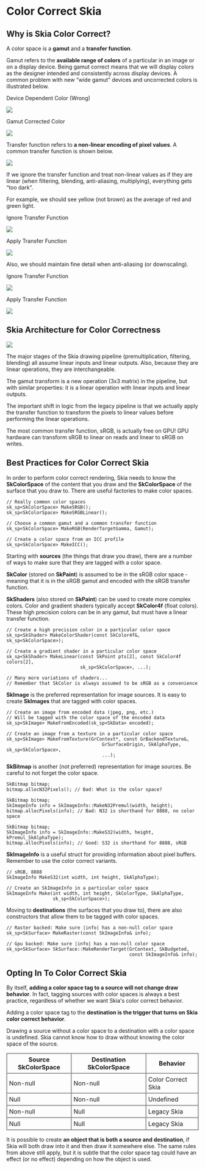 Color Correct Skia
==================

Why is Skia Color Correct?
--------------------------

A color space is a **gamut** and a **transfer function**.

Gamut refers to the **available range of colors** of a particular in an image or on a display
device.  Being gamut correct means that we will display colors as the designer intended and
consistently across display devices.  A common problem with new “wide gamut” devices and
uncorrected colors is illustrated below.

Device Dependent Color (Wrong)

<img src='gamut_wrong.png'>

Gamut Corrected Color

<img src='gamut_correct.png'>

Transfer function refers to **a non-linear encoding of pixel values**.  A common transfer function
is shown below.

<img src='transfer_fn.png'>

If we ignore the transfer function and treat non-linear values as if they are linear (when
filtering, blending, anti-aliasing, multiplying), everything gets “too dark”.

For example, we should see yellow (not brown) as the average of red and green light.

Ignore Transfer Function

<img src='gradient_wrong.png'>

Apply Transfer Function

<img src='gradient_correct.png'>

Also, we should maintain fine detail when anti-aliasing (or downscaling).

Ignore Transfer Function

<img src='detail_wrong.png'>

Apply Transfer Function

<img src='detail_correct.png'>

Skia Architecture for Color Correctness
---------------------------------------

<img src='architecture.png'>

The major stages of the Skia drawing pipeline (premultiplication, filtering, blending) all assume
linear inputs and linear outputs.  Also, because they are linear operations, they are
interchangeable.

The gamut transform is a new operation (3x3 matrix) in the pipeline, but with similar properties:
it is a linear operation with linear inputs and linear outputs.

The important shift in logic from the legacy pipeline is that we actually apply the transfer
function to transform the pixels to linear values before performing the linear operations.

The most common transfer function, sRGB, is actually free on GPU!  GPU hardware can transform sRGB
to linear on reads and linear to sRGB on writes.

Best Practices for Color Correct Skia
-------------------------------------

In order to perform color correct rendering, Skia needs to know the **SkColorSpace** of the content
that you draw and the **SkColorSpace** of the surface that you draw to.  There are useful factories
to make color spaces.

<!--?prettify lang=cc?-->

	// Really common color spaces
	sk_sp<SkColorSpace> MakeSRGB();
	sk_sp<SkColorSpace> MakeSRGBLinear();
	
	// Choose a common gamut and a common transfer function
	sk_sp<SkColorSpace> MakeRGB(RenderTargetGamma, Gamut);
	
	// Create a color space from an ICC profile
	sk_sp<SkColorSpace> MakeICC();

Starting with **sources** (the things that draw you draw), there are a number of ways to make sure
that they are tagged with a color space.

**SkColor** (stored on **SkPaint**) is assumed to be in the sRGB color space - meaning that it
is in the sRGB gamut and encoded with the sRGB transfer function.

**SkShaders** (also stored on **SkPaint**) can be used to create more complex colors.  Color and
gradient shaders typically accept **SkColor4f** (float colors).  These high precision colors
can be in any gamut, but must have a linear transfer function.

<!--?prettify lang=cc?-->

	// Create a high precision color in a particular color space
	sk_sp<SkShader> MakeColorShader(const SkColor4f&, sk_sp<SkColorSpace>);
	
	// Create a gradient shader in a particular color space
	sk_sp<SkShader> MakeLinear(const SkPoint pts[2], const SkColor4f colors[2],
	                           sk_sp<SkColorSpace>, ...);
	
	// Many more variations of shaders...
	// Remember that SkColor is always assumed to be sRGB as a convenience

**SkImage** is the preferred representation for image sources.  It is easy to create **SkImages**
 that are tagged with color spaces.

<!--?prettify lang=cc?-->
	
	// Create an image from encoded data (jpeg, png, etc.)
	// Will be tagged with the color space of the encoded data
	sk_sp<SkImage> MakeFromEncoded(sk_sp<SkData> encoded);
	
	// Create an image from a texture in a particular color space
	sk_sp<SkImage> MakeFromTexture(GrContext*, const GrBackendTexture&,
                                       GrSurfaceOrigin, SkAlphaType, sk_sp<SkColorSpace>,
                                       ...);

**SkBitmap** is another (not preferred) representation for image sources.  Be careful to not forget
the color space.

<!--?prettify lang=cc?-->

	SkBitmap bitmap;
	bitmap.allocN32Pixels(); // Bad: What is the color space?
	
	SkBitmap bitmap;
	SkImageInfo info = SkImageInfo::MakeN32Premul(width, height);
	bitmap.allocPixels(info); // Bad: N32 is shorthand for 8888, no color space
	
	SkBitmap bitmap;
	SkImageInfo info = SkImageInfo::MakeS32(width, height, kPremul_SkAlphaType);
	bitmap.allocPixels(info); // Good: S32 is shorthand for 8888, sRGB

**SkImageInfo** is a useful struct for providing information about pixel buffers.  Remember to use
the color correct variants.

<!--?prettify lang=cc?-->

	// sRGB, 8888
	SkImageInfo MakeS32(int width, int height, SkAlphaType);
	
	// Create an SkImageInfo in a particular color space
	SkImageInfo Make(int width, int height, SkColorType, SkAlphaType,
	                 sk_sp<SkColorSpace>);

Moving to **destinations** (the surfaces that you draw to), there are also constructors that allow
them to be tagged with color spaces.

<!--?prettify lang=cc?-->

	// Raster backed: Make sure |info| has a non-null color space
	sk_sp<SkSurface> MakeRaster(const SkImageInfo& info);
	
	// Gpu backed: Make sure |info| has a non-null color space
	sk_sp<SkSurface> SkSurface::MakeRenderTarget(GrContext, SkBudgeted,
	                                             const SkImageInfo& info);

Opting In To Color Correct Skia
-------------------------------

By itself, **adding a color space tag to a source will not change draw behavior**.  In fact,
tagging sources with color spaces is always a best practice, regardless of whether we want Skia's
color correct behavior.

Adding a color space tag to the **destination is the trigger that turns on Skia color correct
behavior**.

Drawing a source without a color space to a destination with a color space is undefined.  Skia
cannot know how to draw without knowing the color space of the source.

<style scoped><!--
#colortable {border-collapse:collapse;}
#colortable tr th, #colortable tr td {border:#888888 2px solid;padding: 5px;}
--></style>
<table id="colortable">
<tr><th>Source SkColorSpace</th> <th>Destination SkColorSpace</th>  <th>Behavior</th></tr>
<tr><td>Non-null</td>            <td>Non-null</td>                  <td>Color Correct Skia</td></tr>
<tr><td>Null</td>                <td>Non-null</td>                  <td>Undefined</td></tr>
<tr><td>Non-null</td>            <td>Null</td>                      <td>Legacy Skia</td></tr>
<tr><td>Null</td>                <td>Null</td>                      <td>Legacy Skia</td></tr>
</table>

It is possible to create **an object that is both a source and destination**, if Skia will both
draw into it and then draw it somewhere else.  The same rules from above still apply, but it is
subtle that the color space tag could have an effect (or no effect) depending on how the object is
used.


